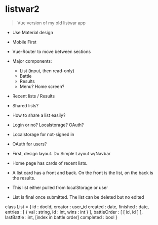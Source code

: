 # listwar2

> Vue version of my old listwar app

- Use Material design
- Mobile First
- Vue-Router to move between sections
- Major components:
  - List (input, then read-only)
  - Battle
  - Results
  - Menu? Home screen?
- Recent lists / Results
- Shared lists?
- How to share a list easily?
- Login or no? Localstorage? OAuth?

- Localstorage for not-signed in
- OAuth for users?

- First, design layout. Do Simple Layout w/Navbar
- Home page has cards of recent lists.
- A list card has a front and back. On the front is the list, on the back is the results.
- This list either pulled from localStorage or user
- List is final once submitted. The list can be deleted but no edited


class List = {
  id : docId,
  creator : user_id
  created : date,
  finished : date,
  entries : [
    { 
      val : string,
      id : int,
      wins : int
    }
  ],
  battleOrder : [
    [ id, id ]
  ],
  lastBattle : int, [index in battle order]
  completed : bool
}




